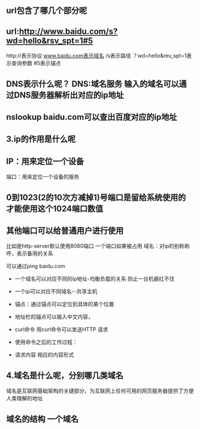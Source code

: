 ## url包含了哪几个部分呢

## url:http://www.baidu.com/s?wd=hello&rsv_spt=1#5
http://表示协议                 www.baidu.com表示域名
/s表示路径
？wd=hello&rev_spt=1表示查询参数
#5表示锚点

## DNS表示什么呢？                DNS:域名服务 输入的域名可以通过DNS服务器解析出对应的ip地址

## nslookup baidu.com可以查出百度对应的ip地址

## 3.ip的作用是什么呢
## IP：用来定位一个设备
端口：用来定位一个设备的服务

##  0到1023(2的10次方减掉1)号端口是留给系统使用的  才能使用这个1024端口数值
## 其他端口可以给普通用户进行使用

比如是http-server默认使用8080端口
一个端口如果被占用
域名：对ip的别称称呼，表示备用的关系

可以通过ping baidu.com

* 一个域名可以对应不同的ip地址-均衡负载的关系 防止一台机器扛不住 
* 一个ip可以对应不同域名--共享主机

* 锚点：通过锚点可以定位到具体的某个位置  
* 地址栏的锚点可以输入中文内容，

* curl命令  用curl命令可以发送HTTP
请求  
* 使用命令之后的工作过程：
* 请求内容 相应的内容形式


## 4.域名是什么呢，分别哪几类域名 
域名是互联网基础架构的关键部分，为互联网上任何可用的网页服务器提供了方便人类理解的地址


## 域名的结构  一个域名






























